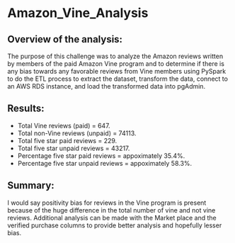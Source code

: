 # Amazon_Vine_Analysis

## Overview of the analysis: 
The purpose of this challenge was to analyze the Amazon reviews written by members of the paid Amazon Vine program and to determine if there is any bias towards any favorable reviews from Vine members using PySpark to do the ETL process to extract the dataset, transform the data, connect to an AWS RDS instance, and load the transformed data into pgAdmin.

## Results: 

- Total Vine reviews (paid) = 647.
- Total non-Vine reviews (unpaid) = 74113.
- Total five star paid reviews = 229.
- Total five star unpaid reviews = 43217.
- Percentage five star paid reviews = appoximately 35.4%.
- Percentage five star unpaid reviews = appoximately 58.3%.


## Summary: 
I would say positivity bias for reviews in the Vine program is present because of the huge difference in the total number of vine and not vine reviews.
Additional analysis can be made with the Market place and the verified purchase columns to provide better analysis and hopefully lesser bias.

